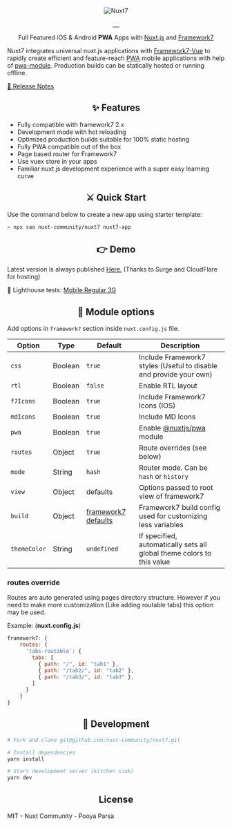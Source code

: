 <p align="center">
    <img src="https://github.com/nuxt-community/nuxt7/raw/master/.assets/nuxt7.png" alt="Nuxt7">
</p>

<p align="center">
<a href="https://david-dm.org/nuxt-community/nuxt7">
    <img alt="" src="https://david-dm.org/nuxt-community/nuxt7/status.svg?style=flat-square">
</a>
<a href="https://npmjs.com/package/nuxt7">
    <img alt="" src="https://img.shields.io/npm/v/nuxt7/latest.svg?style=flat-square">
</a>
<a href="https://npmjs.com/package/nuxt7">
    <img alt="" src="https://img.shields.io/npm/dt/nuxt7.svg?style=flat-square">
</a>
<a href="https://circleci.com/gh/nuxt-community/nuxt7">
    <img alt="" src="https://img.shields.io/circleci/project/github/nuxt-community/nuxt7/master.svg?style=flat-square">
</a>
<a href="https://standardjs.com">
    <img alt="" src="https://img.shields.io/badge/code_style-standard-brightgreen.svg?style=flat-square">
</a>
</p>

<p align="center">
Full Featured iOS & Android <strong>PWA</strong> Apps with <a href="https://nuxtjs.org">Nuxt.js</a> and <a href="https://framework7.io">Framework7</a>
<br>
</p>

Nuxt7 integrates universal nuxt.js applications with [Framework7](https://framework7.io/)[-Vue](https://framework7.io/vue)
to rapidly create efficient and feature-reach [PWA](https://developers.google.com/web/progressive-web-apps) mobile applications with help of [pwa-module](https://github.com/nuxt-community/pwa-module). Production builds can be statically hosted or running offline.

<a href="./CHANGELOG.md">📖 Release Notes</a>

<h2 align="center">✨ Features</h2>

- Fully compatible with framework7 2.x
- Development mode with hot reloading
- Optimized production builds suitable for 100% static hosting
- Fully PWA compatible out of the box
- Page based router for Framework7
- Use vuex store in your apps
- Familiar nuxt.js development experience with a super easy learning curve

<h2 align="center">⚔️ Quick Start</h2>

Use the command below to create a new app using starter template:

```bash
> npx sao nuxt-community/nuxt7 nuxt7-app
```

<h2 align="center">👉 Demo</h2>

Latest version is always published [Here.](https://nuxt7.cf) (Thanks to Surge and CloudFlare for hosting)

🔦 Lighthouse tests: [Mobile Regular 3G](https://www.webpagetest.org/result/171108_XA_8a8f20e7c71b24cb17e3c269cb5d8a5c)

<h2 align="center">🔧 Module options</h2>

Add options in `framework7` section inside `nuxt.config.js` file.

Option          | Type         | Default   |  Description
----------------|--------------|-----------|--------------------------------------------------------------
`css`           | Boolean      | `true`    | Include Framework7 styles (Useful to disable and provide your own)
`rtl`           | Boolean      | `false`   | Enable RTL layout
`f7Icons`       | Boolean      | `true`    | Include Framework7 Icons (IOS)
`mdIcons`       | Boolean      | `true`    | Include MD Icons
`pwa`           | Boolean      | `true`    | Enable [@nuxtjs/pwa](https://github.com/nuxt-community/pwa-module) module
`routes`        | Object       | `true`    | Route overrides (see below)
`mode`          | String       | `hash`    | Router mode. Can be `hash` or `history`
`view`          | Object       | defaults  | Options passed to root view of framework7
`build`         | Object       | [framework7 defaults](https://unpkg.com/framework7/scripts/build-config.js) | Framework7 build config used for customizing less variables
`themeColor`    | String       | `undefined` | If specified, automatically sets all global theme colors to this value

### routes override
Routes are auto generated using pages directory structure.
However if you need to make more customization (Like adding routable tabs) this option may be used.

Example: (**nuxt.config.js**)

```js
framework7: {
    routes: {
      'tabs-routable': {
        tabs: [
          { path: "/", id: "tab1" },
          { path: "/tab2/", id: "tab2" },
          { path: "/tab3/", id: "tab3" },
        ]
      }
    }
}
```

<h2 align="center">🍳 Development</h2>

```bash
# Fork and clone git@github.com:nuxt-community/nuxt7.git

# Install dependencies
yarn install

# Start development server (kitchen sink)
yarn dev
```

<h2 align="center">License</h2>

MIT - Nuxt Community - Pooya Parsa
